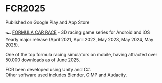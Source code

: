 # FCR2025

Published on Google Play and App Store

🏎️ <a href="https://linktr.ee/formulacarrace">FORMULA CAR RACE</a> - 3D racing game series for Android and iOS</br>
Yearly major release (April 2021, April 2022, May 2023, May 2024, May 2025).

One of the top formula racing simulators on mobile, having attracted over 50.000 downloads as of June 2025.

FCR been developed using Unity and C#.</br>
Other software used includes Blender, GIMP and Audacity.
